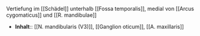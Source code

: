 Vertiefung im [[Schädel]] unterhalb [[Fossa temporalis]], medial von [[Arcus cygomaticus]] und [[R. mandibulae]]
- **Inhalt**:: [[N. mandibularis (V3)]], [[Ganglion oticum]], [[A. maxillaris]]